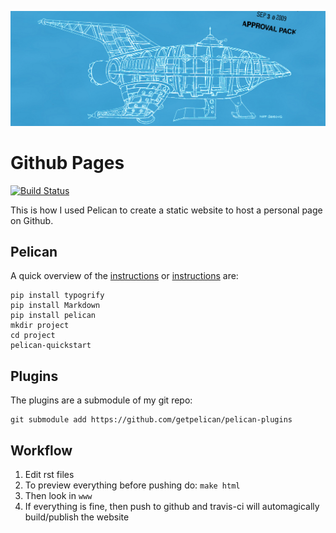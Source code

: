 ![](pics/ship.jpg)

# Github Pages

[![Build Status](https://travis-ci.org/walchko/pelican.svg?branch=master)](https://travis-ci.org/walchko/pelican)

This is how I used Pelican to create a static website to host a personal page
on Github.

## Pelican

A quick overview of the [instructions](http://docs.getpelican.com/) or
[instructions](http://pelican.readthedocs.io/en/stable/) are:

	pip install typogrify
	pip install Markdown
	pip install pelican
	mkdir project
	cd project
	pelican-quickstart

## Plugins

The plugins are a submodule of my git repo:

    git submodule add https://github.com/getpelican/pelican-plugins

## Workflow

1. Edit rst files
2. To preview everything before pushing do: `make html`
3. Then look in `www`
4. If everything is fine, then push to github and travis-ci will automagically
build/publish the website
